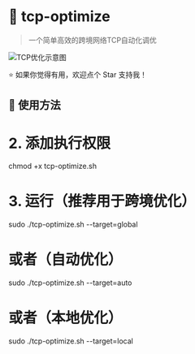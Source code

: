 # 🎯 tcp-optimize

> 一个简单高效的跨境网络TCP自动化调优

![TCP优化示意图](https://gateway.pinata.cloud/ipfs/QmSNtyPho8JXxvieLR41EbVzm7FfWk4eLJasGh5NtN3V93 "TCP 参数优化对比")

⭐ 如果你觉得有用，欢迎点个 Star 支持我！

## 🚀 使用方法

# 2. 添加执行权限
chmod +x tcp-optimize.sh

# 3. 运行（推荐用于跨境优化）
sudo ./tcp-optimize.sh --target=global

# 或者（自动优化）
sudo ./tcp-optimize.sh --target=auto

# 或者（本地优化）
sudo ./tcp-optimize.sh --target=local

